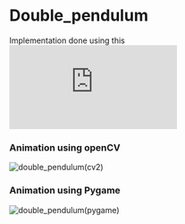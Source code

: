 # Double_pendulum

Implementation done using this ![article](https://www.myphysicslab.com/pendulum/double-pendulum-en.html)

### Animation using openCV
![double_pendulum(cv2)](https://user-images.githubusercontent.com/43681334/65148176-57513e80-da28-11e9-811b-5bbbc8ee49bb.gif)

### Animation using Pygame
![double_pendulum(pygame)](https://user-images.githubusercontent.com/43681334/65148455-e8281a00-da28-11e9-9712-a625e5ec2497.gif)
